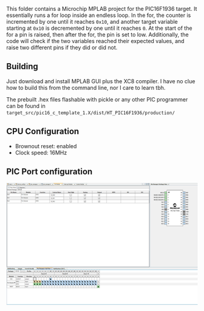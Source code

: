 This folder contains a Microchip MPLAB project for the PIC16F1936 target. It
essentially runs a for loop inside an endless loop. In the for, the counter
is incremented by one until it reaches `0x10`, and another target variable
starting at `0x10` is decremented by one until it reaches `0`.
At the start of the for a pin is raised, then after the for, the pin is set to
low. Additionally, the code will check if the two variables reached their
expected values, and raise two different pins if they did or did not.

## Building
Just download and install MPLAB GUI plus the XC8 compiler. I have no clue how
to build this from the command line, nor I care to learn tbh.

The prebuilt .hex files flashable with pickle or any other PIC programmer can
be found in
`target_src/pic16_c_template_1.X/dist/HT_PIC16F1936/production/`

## CPU Configuration
- Brownout reset: enabled
- Clock speed: 16MHz

## PIC Port configuration
![](../img/MPLAB_PIC_pin_config.png)
